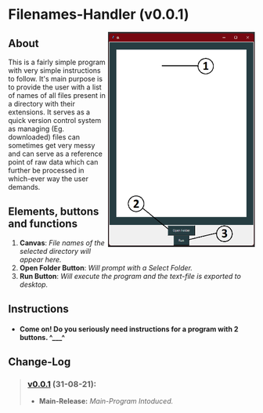 # Filenames-Handler (v0.0.1)

<img align="right" src="https://github.com/LiT-BRo/Filenames-Handler/blob/main/Misc/Elements.png?raw=true" alt="drawing" width="300"/>

## About
This is a fairly simple program with very simple instructions to follow. It's main purpose is to provide the user with a list of names of all files present in a directory with their extensions. It serves as a quick version control system as managing (Eg. downloaded) files can sometimes get very messy and can serve as a reference point of raw data which can further be processed  in which-ever way the user demands.

## Elements, buttons and functions

1) **Canvas**: *File names of the selected directory will appear here.*
2) **Open Folder Button**: *Will prompt with a Select Folder.*
3) **Run Button**: *Will execute the program and the text-file is exported to desktop.*

## Instructions
- #### **Come on! Do you seriously need instructions for a program with 2 buttons. ^___^**

## Change-Log
> ### [v0.0.1](https://github.com/LiT-BRo/Filenames-Handler/tree/main/(v0.0.1)) (31-08-21):
> -  **Main-Release:** *Main-Program Intoduced.*
